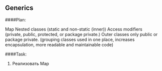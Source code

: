 
## Generics

####Plan: 

Map
Nested classes (static and non-static (inner))
Access modifiers (private, public, protected, or package private.) 
Outer classes only public or package private. (grouping classes used in one place, increases encapsulation, more readable and maintainable code)

####Task:
1. Реализовать Map

